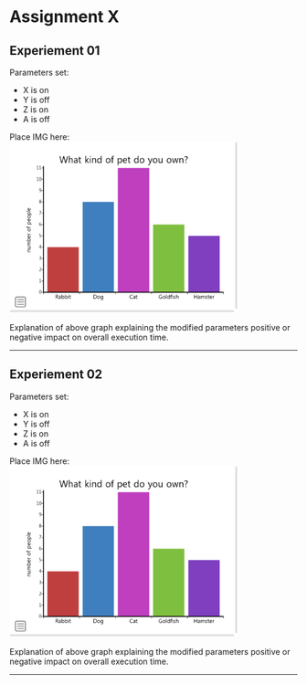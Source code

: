# Assignment X

## Experiement 01

Parameters set:

* X is on
* Y is off
* Z is on
* A is off

Place IMG here:
![*Experiemnt 01*](../images/bar-graph2.png "Bar graph example")

Explanation of above graph explaining the modified parameters positive or negative impact on overall execution time.

---

## Experiement 02

Parameters set:

* X is on
* Y is off
* Z is on
* A is off

Place IMG here:
![*Experiemnt 01*](../images/bar-graph2.png "Bar graph example")

Explanation of above graph explaining the modified parameters positive or negative impact on overall execution time.

---